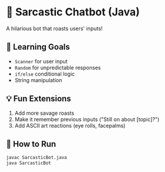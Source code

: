 # 🤖 Sarcastic Chatbot (Java)

A hilarious bot that roasts users' inputs!

## 🎯 Learning Goals
- `Scanner` for user input
- `Random` for unpredictable responses
- `if/else` conditional logic
- String manipulation

## 💡 Fun Extensions
1. Add more savage roasts
2. Make it remember previous inputs ("Still on about [topic]?")
3. Add ASCII art reactions (eye rolls, facepalms)

## 🚀 How to Run
```bash
javac SarcasticBot.java
java SarcasticBot